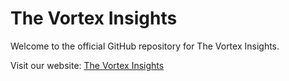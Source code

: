 # The Vortex Insights

Welcome to the official GitHub repository for The Vortex Insights.

Visit our website: [The Vortex Insights](https://thevortexinsights.com)
